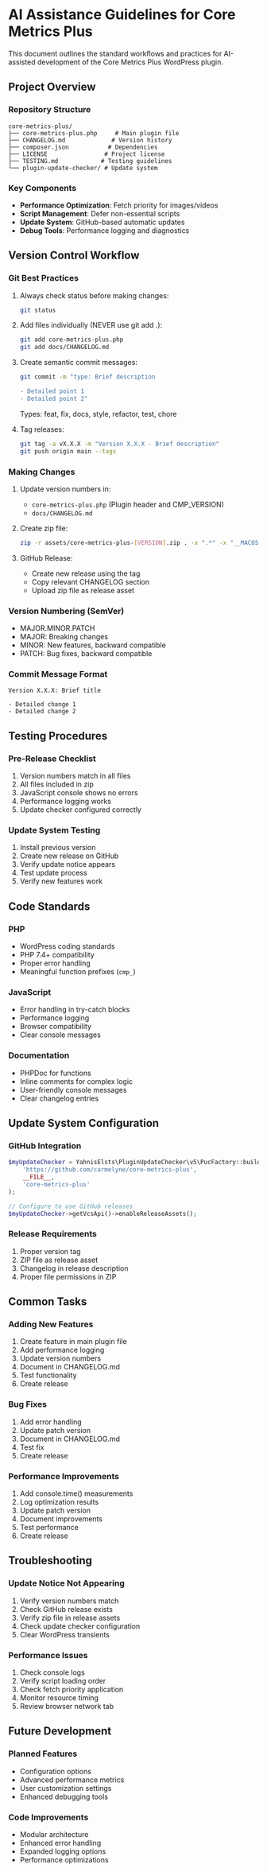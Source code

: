 # AI Assistance Guidelines for Core Metrics Plus

This document outlines the standard workflows and practices for AI-assisted development of the Core Metrics Plus WordPress plugin.

## Project Overview

### Repository Structure
```
core-metrics-plus/
├── core-metrics-plus.php     # Main plugin file
├── CHANGELOG.md             # Version history
├── composer.json           # Dependencies
├── LICENSE                # Project license
├── TESTING.md            # Testing guidelines
└── plugin-update-checker/ # Update system
```

### Key Components
- **Performance Optimization**: Fetch priority for images/videos
- **Script Management**: Defer non-essential scripts
- **Update System**: GitHub-based automatic updates
- **Debug Tools**: Performance logging and diagnostics

## Version Control Workflow

### Git Best Practices

1. Always check status before making changes:
   ```bash
   git status
   ```

2. Add files individually (NEVER use git add .):
   ```bash
   git add core-metrics-plus.php
   git add docs/CHANGELOG.md
   ```

3. Create semantic commit messages:
   ```bash
   git commit -m "type: Brief description

   - Detailed point 1
   - Detailed point 2"
   ```
   Types: feat, fix, docs, style, refactor, test, chore

4. Tag releases:
   ```bash
   git tag -a vX.X.X -m "Version X.X.X - Brief description"
   git push origin main --tags
   ```

### Making Changes
1. Update version numbers in:
   - `core-metrics-plus.php` (Plugin header and CMP_VERSION)
   - `docs/CHANGELOG.md`

2. Create zip file:
   ```bash
   zip -r assets/core-metrics-plus-[VERSION].zip . -x ".*" -x "__MACOSX"
   ```

3. GitHub Release:
   - Create new release using the tag
   - Copy relevant CHANGELOG section
   - Upload zip file as release asset

### Version Numbering (SemVer)
- MAJOR.MINOR.PATCH
- MAJOR: Breaking changes
- MINOR: New features, backward compatible
- PATCH: Bug fixes, backward compatible

### Commit Message Format
```
Version X.X.X: Brief title

- Detailed change 1
- Detailed change 2
```

## Testing Procedures

### Pre-Release Checklist
1. Version numbers match in all files
2. All files included in zip
3. JavaScript console shows no errors
4. Performance logging works
5. Update checker configured correctly

### Update System Testing
1. Install previous version
2. Create new release on GitHub
3. Verify update notice appears
4. Test update process
5. Verify new features work

## Code Standards

### PHP
- WordPress coding standards
- PHP 7.4+ compatibility
- Proper error handling
- Meaningful function prefixes (`cmp_`)

### JavaScript
- Error handling in try-catch blocks
- Performance logging
- Browser compatibility
- Clear console messages

### Documentation
- PHPDoc for functions
- Inline comments for complex logic
- User-friendly console messages
- Clear changelog entries

## Update System Configuration

### GitHub Integration
```php
$myUpdateChecker = YahnisElsts\PluginUpdateChecker\v5\PucFactory::buildUpdateChecker(
    'https://github.com/carmelyne/core-metrics-plus',
    __FILE__,
    'core-metrics-plus'
);

// Configure to use GitHub releases
$myUpdateChecker->getVcsApi()->enableReleaseAssets();
```

### Release Requirements
1. Proper version tag
2. ZIP file as release asset
3. Changelog in release description
4. Proper file permissions in ZIP

## Common Tasks

### Adding New Features
1. Create feature in main plugin file
2. Add performance logging
3. Update version numbers
4. Document in CHANGELOG.md
5. Test functionality
6. Create release

### Bug Fixes
1. Add error handling
2. Update patch version
3. Document in CHANGELOG.md
4. Test fix
5. Create release

### Performance Improvements
1. Add console.time() measurements
2. Log optimization results
3. Update patch version
4. Document improvements
5. Test performance
6. Create release

## Troubleshooting

### Update Notice Not Appearing
1. Verify version numbers match
2. Check GitHub release exists
3. Verify zip file in release assets
4. Check update checker configuration
5. Clear WordPress transients

### Performance Issues
1. Check console logs
2. Verify script loading order
3. Check fetch priority application
4. Monitor resource timing
5. Review browser network tab

## Future Development

### Planned Features
- Configuration options
- Advanced performance metrics
- User customization settings
- Enhanced debugging tools

### Code Improvements
- Modular architecture
- Enhanced error handling
- Expanded logging options
- Performance optimizations
